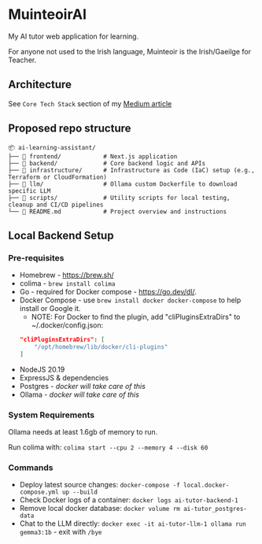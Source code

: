 # MuinteoirAI
My AI tutor web application for learning.

For anyone not used to the Irish language, Muinteoir is the Irish/Gaeilge for Teacher.

## Architecture
See `Core Tech Stack` section of my [Medium article](https://medium.com/@conorSmyth13/building-my-own-ai-personal-learning-assistant-7bbe74915b3e)

## Proposed repo structure
```plaintext
📦 ai-learning-assistant/
├── 📁 frontend/            # Next.js application
├── 📁 backend/             # Core backend logic and APIs
├── 📁 infrastructure/      # Infrastructure as Code (IaC) setup (e.g., Terraform or CloudFormation)
├── 📁 llm/                 # Ollama custom Dockerfile to download specific LLM
├── 📁 scripts/             # Utility scripts for local testing, cleanup and CI/CD pipelines
└── 📄 README.md            # Project overview and instructions
```

## Local Backend Setup
### Pre-requisites
* Homebrew - https://brew.sh/
* colima - `brew install colima`
* Go - required for Docker compose - https://go.dev/dl/.
* Docker Compose - use `brew install docker docker-compose` to help  install or Google it.
    * NOTE: For Docker to find the plugin, add "cliPluginsExtraDirs" to ~/.docker/config.json:
    ```json
    "cliPluginsExtraDirs": [
        "/opt/homebrew/lib/docker/cli-plugins"
    ]
    ```
* NodeJS 20.19
* ExpressJS & dependencies
* Postgres - _docker will take care of this_
* Ollama - _docker will take care of this_

### System Requirements
Ollama needs at least 1.6gb of memory to run.

Run colima with: `colima start --cpu 2 --memory 4 --disk 60`

### Commands
* Deploy latest source changes:  `docker-compose -f local.docker-compose.yml up --build`
* Check Docker logs of a container: `docker logs ai-tutor-backend-1`
* Remove local docker database: `docker volume rm ai-tutor_postgres-data`
* Chat to the LLM directly: `docker exec -it ai-tutor-llm-1 ollama run gemma3:1b` - exit with `/bye`
